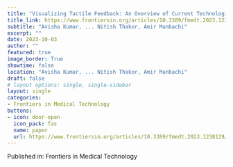 ```yaml
---
title: "Visualizing Tactile Feedback: An Overview of Current Technologies With a Focus on Ultrasound Elastography"
title_link: https://www.frontiersin.org/articles/10.3389/fmedt.2023.1238129/full
subtitle: "Avisha Kumar, ... Nitish Thakor, Amir Manbachi"
excerpt: ""
date: 2023-10-03
author: ""
featured: true 
image_border: True
showtime: false
location: "Avisha Kumar, ... Nitish Thakor, Amir Manbachi"
draft: false
# layout options: single, single-sidebar
layout: single
categories:
- Frontiers in Medical Technology
buttons:
- icon: door-open
  icon_pack: fas
  name: paper
  url: https://www.frontiersin.org/articles/10.3389/fmedt.2023.1238129/full
---
```


Published in: Frontiers in Medical Technology